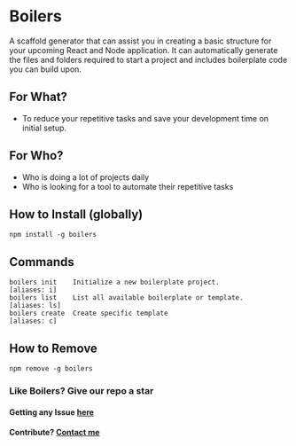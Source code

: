 # Boilers

A scaffold generator that can assist you in creating a basic structure for your upcoming React and Node application. It can automatically generate the files and folders required to start a project and includes boilerplate code you can build upon.

## For What?

* To reduce your repetitive tasks and save your development time on initial setup.

## For Who?

* Who is doing a lot of projects daily
* Who is looking for a tool to automate their repetitive tasks

## How to Install (globally)

```shell
npm install -g boilers
```

## Commands

```shell
boilers init    Initialize a new boilerplate project.            [aliases: i]
boilers list    List all available boilerplate or template.      [aliases: ls]
boilers create  Create specific template                         [aliases: c]
```

## How to Remove

```shell
npm remove -g boilers
```

### Like Boilers? Give our repo a star

#### Getting any Issue [here](https://github.com/arulvalananto/boilers/issues)

#### Contribute? [Contact me](https://github.com/arulvalananto)
